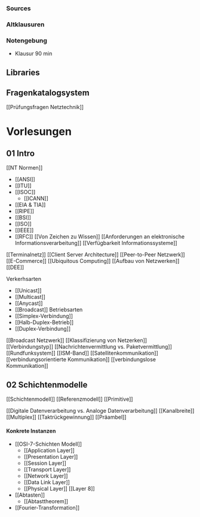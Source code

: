 

### Sources

### Altklausuren

### Notengebung
- Klausur 90 min

## Libraries


## Fragenkatalogsystem
[[Prüfungsfragen Netztechnik]]

# Vorlesungen
## 01 Intro
[[NT Normen]]
- [[ANSI]]
- [[ITU]]
- [[ISOC]]
	- [[ICANN]]
- [[EIA & TIA]]
- [[RIPE]]
- [[BSI]]
- [[ISO]]
- [[IEEE]]
- [[RFC]]
[[Von Zeichen zu Wissen]]
[[Anforderungen an elektronische Informationsverarbeitung]]
[[Verfügbarkeit Informationssysteme]]

[[Terminalnetz]]
[[Client Server Architecture]]
[[Peer-to-Peer Netzwerk]]
[[E-Commerce]]
[[Ubiquitous Computing]]
[[Aufbau von Netzwerken]]
[[DEE]]

Verkerhsarten
- [[Unicast]]
- [[Multicast]]
- [[Anycast]]
- [[Broadcast]]
Betriebsarten
- [[Simplex-Verbindung]]
- [[Halb-Duplex-Betrieb]]
- [[Duplex-Verbindung]]

[[Broadcast Netzwerk]]
[[Klassifizierung von Netzerken]]
[[Verbindungstyp]]
[[Nachrichtenvermittlung vs. Paketvermittlung]]
[[Rundfunksystem]]
[[ISM-Band]]
[[Satellitenkommunikation]]
[[verbindungsorientierte Kommunikation]]
[[verbindungslose Kommunikation]]
## 02 Schichtenmodelle
[[Schichtenmodell]]
[[Referenzmodell]]
[[Primitive]]

[[Digitale Datenverarbeitung vs. Analoge Datenverarbeitung]]
[[Kanalbreite]]
[[Multiplex]]
[[Taktrückgewinnung]]
[[Präambel]]


#### Konkrete Instanzen
- [[OSI-7-Schichten Modell]]
	- [[Application Layer]]
	- [[Presentation Layer]]
	- [[Session Layer]]
	- [[Transport Layer]]
	- [[Network Layer]]
	- [[Data Link Layer]]
	- [[Physical Layer]]
[[Layer 8]]
- [[Abtasten]]
	- [[Abtasttheorem]]
- [[Fourier-Transformation]]


